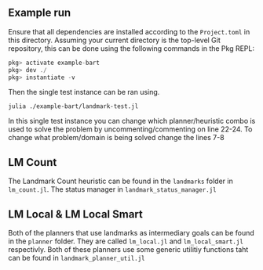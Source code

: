 ## Example run

Ensure that all dependencies are installed according to the `Project.toml` in this directory. Assuming your current directory is the top-level Git repository, this can be done using the following commands in the Pkg REPL:

```julia
pkg> activate example-bart
pkg> dev ./
pkg> instantiate -v
```

Then the single test instance can be ran using.

```term
julia ./example-bart/landmark-test.jl
```

In this single test instance you can change which planner/heuristic combo is used to solve the problem by uncommenting/commenting on line 22-24.
To change what problem/domain is being solved change the lines 7-8

## LM Count
The Landmark Count heuristic can be found in the `landmarks` folder in `lm_count.jl`. The status manager in `landmark_status_manager.jl`

## LM Local & LM Local Smart
Both of the planners that use landmarks as intermediary goals can be found in the `planner` folder. They are called `lm_local.jl` and `lm_local_smart.jl` respectivly.
Both of these planners use some generic utilitiy functions taht can be found in  `landmark_planner_util.jl`





